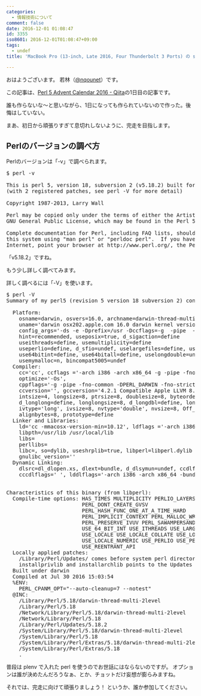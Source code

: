 ```yaml
---
categories:
  - 情報技術について
comment: false
date: 2016-12-01 01:08:47
id: 3355
iso8601: 2016-12-01T01:08:47+09:00
tags:
  - undef
title: 'MacBook Pro (13-inch, Late 2016, Four Thunderbolt 3 Ports) の system perl のバージョンを調べた'

---
```


<p>おはようございます。
若林（<a href="https://twitter.com/nqounet">@nqounet</a>）です。</p>

<p>この記事は、<a href="http://qiita.com/advent-calendar/2016/perl5">Perl 5 Advent Calendar 2016 - Qiita</a>の1日目の記事です。</p>

<p>誰も作らないな〜と思いながら、1日になっても作られていないので作った。後悔はしていない。</p>

<p>まあ、初日から頑張りすぎて息切れしないように、完走を目指します。</p>



<h2>Perlのバージョンの調べ方</h2>

<p>Perlのバージョンは「-v」で調べられます。</p>

<pre>
$ perl -v

This is perl 5, version 18, subversion 2 (v5.18.2) built for darwin-thread-multi-2level
(with 2 registered patches, see perl -V for more detail)

Copyright 1987-2013, Larry Wall

Perl may be copied only under the terms of either the Artistic License or the
GNU General Public License, which may be found in the Perl 5 source kit.

Complete documentation for Perl, including FAQ lists, should be found on
this system using "man perl" or "perldoc perl".  If you have access to the
Internet, point your browser at http://www.perl.org/, the Perl Home Page.
</pre>

<p>「v5.18.2」ですね。</p>

<p>もう少し詳しく調べてみます。</p>

<p>詳しく調べるには「-V」を使います。</p>

<pre>
$ perl -V
Summary of my perl5 (revision 5 version 18 subversion 2) configuration:

  Platform:
    osname=darwin, osvers=16.0, archname=darwin-thread-multi-2level
    uname='darwin osx202.apple.com 16.0 darwin kernel version 15.0.0: wed apr 6 00:55:38 pdt 2016; root:xnu-3247.1.106.2.8~1development_x86_64 x86_64 '
    config_args='-ds -e -Dprefix=/usr -Dccflags=-g  -pipe  -Dldflags= -Dman3ext=3pm -Duseithreads -Duseshrplib -Dinc_version_list=none -Dcc=cc'
    hint=recommended, useposix=true, d_sigaction=define
    useithreads=define, usemultiplicity=define
    useperlio=define, d_sfio=undef, uselargefiles=define, usesocks=undef
    use64bitint=define, use64bitall=define, uselongdouble=undef
    usemymalloc=n, bincompat5005=undef
  Compiler:
    cc='cc', ccflags ='-arch i386 -arch x86_64 -g -pipe -fno-common -DPERL_DARWIN -fno-strict-aliasing -fstack-protector',
    optimize='-Os',
    cppflags='-g -pipe -fno-common -DPERL_DARWIN -fno-strict-aliasing -fstack-protector'
    ccversion='', gccversion='4.2.1 Compatible Apple LLVM 8.0.0 (clang-800.0.34)', gccosandvers=''
    intsize=4, longsize=8, ptrsize=8, doublesize=8, byteorder=12345678
    d_longlong=define, longlongsize=8, d_longdbl=define, longdblsize=16
    ivtype='long', ivsize=8, nvtype='double', nvsize=8, Off_t='off_t', lseeksize=8
    alignbytes=8, prototype=define
  Linker and Libraries:
    ld='cc -mmacosx-version-min=10.12', ldflags ='-arch i386 -arch x86_64 -fstack-protector'
    libpth=/usr/lib /usr/local/lib
    libs=
    perllibs=
    libc=, so=dylib, useshrplib=true, libperl=libperl.dylib
    gnulibc_version=''
  Dynamic Linking:
    dlsrc=dl_dlopen.xs, dlext=bundle, d_dlsymun=undef, ccdlflags=' '
    cccdlflags=' ', lddlflags='-arch i386 -arch x86_64 -bundle -undefined dynamic_lookup -fstack-protector'


Characteristics of this binary (from libperl):
  Compile-time options: HAS_TIMES MULTIPLICITY PERLIO_LAYERS
                        PERL_DONT_CREATE_GVSV
                        PERL_HASH_FUNC_ONE_AT_A_TIME_HARD
                        PERL_IMPLICIT_CONTEXT PERL_MALLOC_WRAP
                        PERL_PRESERVE_IVUV PERL_SAWAMPERSAND USE_64_BIT_ALL
                        USE_64_BIT_INT USE_ITHREADS USE_LARGE_FILES
                        USE_LOCALE USE_LOCALE_COLLATE USE_LOCALE_CTYPE
                        USE_LOCALE_NUMERIC USE_PERLIO USE_PERL_ATOF
                        USE_REENTRANT_API
  Locally applied patches:
    /Library/Perl/Updates/<version> comes before system perl directories
    installprivlib and installarchlib points to the Updates directory
  Built under darwin
  Compiled at Jul 30 2016 15:03:54
  %ENV:
    PERL_CPANM_OPT="--auto-cleanup=7 --notest"
  @INC:
    /Library/Perl/5.18/darwin-thread-multi-2level
    /Library/Perl/5.18
    /Network/Library/Perl/5.18/darwin-thread-multi-2level
    /Network/Library/Perl/5.18
    /Library/Perl/Updates/5.18.2
    /System/Library/Perl/5.18/darwin-thread-multi-2level
    /System/Library/Perl/5.18
    /System/Library/Perl/Extras/5.18/darwin-thread-multi-2level
    /System/Library/Perl/Extras/5.18
    .
</pre>

<p>普段は plenv で入れた perl を使うのでお世話にはならないのですが。
オプションは誰が決めたんだろうなぁ、とか、チョットだけ妄想が膨らみますね。</p>

<p>それでは、完走に向けて頑張りましょう！
というか、誰か参加してください。</p>
    	